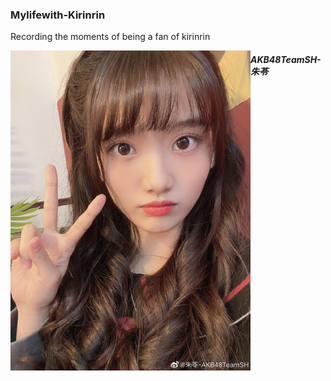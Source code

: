 ### Mylifewith-Kirinrin

Recording the moments of being a fan of kirinrin

<img src="\pic\K00_1.jpg" style="zoom:50%;" align="left" />

#### *AKB48TeamSH-朱苓*